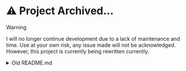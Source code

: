 # ⚠️ Project Archived...

> [!WARNING]
> I will no longer continue development due to a lack of maintenance and time. Use at your own risk, any issue made will not be acknowledged. However, this project is currently being rewritten currently.

<details>
<summary>Old README.md</summary>

# pico-key

A physical pentesting toolkit on a regular Raspberry Pi Pico.

## Intro

You've probably seen other similar tools for other MCUs and SBCs, such as the ESP32 Marauder, ESP8266 Deauther, P4wnP1 A.L.O.A, PocketPhishr, Pwnagotchi, etc. Although these are all very good projects, there hasn't been much talk regarding the Raspberry Pi Pico becoming a good tool in the right hands.

The Raspberry Pi Pico is a flexible microcontroller board designed for multiple purposes. With this project, I intend to use make a powerful Keystroke Injection tool for such an intricate board with a special purpose. It is designed to be easy to configure, modify, and use for fun. This will be designed to be a little more than a *Bad USB*. Instead of being a basic, high-level program on a Pico, we build firmware designed for keystroke injection.

### Development Progress

This [project](https://github.com/users/dj1ch/projects/3) showcases my progress thus far.

### Install guide

**For testing only!**

When the code is ready, run the following:

First, we install dependencies.

```bash
sudo apt install cmake gcc-arm-none-eabi libnewlib-arm-none-eabi libstdc++-arm-none-eabi-newlib -y
```

```bash
cd pico-key-*/pico-key
mkdir build
cd build
cmake ..
make pico-key
```

### The attack: explained

Unlike your usual *Bad USB*, this is a lot more complex.

1. When it boots up, it checks your `config.c` to determine whether or not it will run the duckyscript on startup, then also spoofs the Pico's serial number, product type, etc to make it look like a USB to the host system. Regardless if set to `true` or `false` is set in `config.c`, it will not run if there is nothing in a memory buffer which contains your duckyscript.

2. If not running the payload, it will open the shell, which allows you to edit payloads, test payloads, control GPIO, etc. Other additional tools can be used.

3. From the shell, you will need to create a script manually, which will remain consistent after reboots.

4. Your config must be edited to allow the script to be run on startup after editing it, also done using the shell.

5. The `tinyusb` library takes the duckyscript from the specified memory address for which the buffer is located and writes it to the host when it boots up, assuming that the configuration is set correctly.

Essentially, this is just a *Metasploit-style* pentesting tool for the Raspberry Pi Pico.

Think of the whole process like this:

```text
shell user input -> formatted in an array -> array written to formatted part of memory -> interpreted on boot -> directly translates to commands/keys -> commands used and written to host
```

Although you as the user only sees:

```text
shell user input -> saved to memory -> written to host
```

Kind of a complex process but it still works!

**Before asking to install, this is merely a blueprint for what I will be working on for the next couple of weeks!**

### The shell

The shell allows you to do a fair share of things with the board, allowing you to make it look like a USB drive by blinking the LED, checking board stats, and testing of payloads. I plan on making this a very small "OS" for the Pico to do basic things.

### FAQ

**How long will it be until a release?**

Most of the changes haven't been tested and it is yet to work as intended. This might take a while depending on how long it will take to implement the wanted feature(s). Most likely this will all be finalized sometime around late summer (July to August) 2024.

**Can it do things other than Keystroke injection?**

It's pretty bare bones right now, it has a work-in-progress text editor, to build the scripts on the board without having to worry about editing the files on your computer, along with being able to test scripts on the device it is plugged into. Unless we can implement some way to control GPIO over the shell, it does only keystroke injection. The OS itself is minimal and can only do so much.

### Contributing

TBA will add contributing guidelines soon

**Made with :heart: by [@dj1ch](https://github.com/dj1ch)**

</details>

